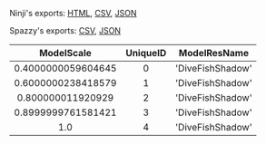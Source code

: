 Ninji's exports: [HTML](https://wuffs.org/acnh/bcsv_150/html/SeafoodShadowInfoParam.html), [CSV](https://wuffs.org/acnh/bcsv_150/csv/SeafoodShadowInfoParam.csv), [JSON](https://wuffs.org/acnh/bcsv_150/json/SeafoodShadowInfoParam.json)

Spazzy's exports: [CSV](https://github.com/McSpazzy/acnh-csv/blob/master/SeafoodShadowInfoParam.csv), [JSON](https://github.com/McSpazzy/acnh-json/blob/master/SeafoodShadowInfoParam.json)

| ModelScale | UniqueID | ModelResName |
|:--:|:--:|:--:|
| 0.4000000059604645 | 0 | 'DiveFishShadow' | 
| 0.6000000238418579 | 1 | 'DiveFishShadow' | 
| 0.800000011920929 | 2 | 'DiveFishShadow' | 
| 0.8999999761581421 | 3 | 'DiveFishShadow' | 
| 1.0 | 4 | 'DiveFishShadow' | 
